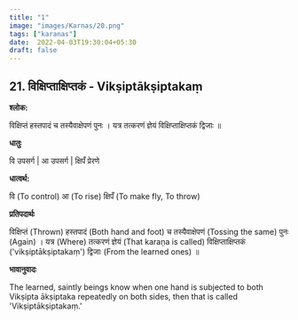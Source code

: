 ```yaml
---
title: "1"
image: "images/Karnas/20.png"
tags: ["karanas"]
date:  2022-04-03T19:30:04+05:30
draft: false
---
```


## 21. विक्षिप्ताक्षिप्तकं - Vikṣiptākṣiptakaṃ

**श्लोक:**


विक्षिप्तं हस्तपादं च तस्यैवाक्षेपणं पुनः । यत्र तत्करणं ज्ञेयं विक्षिप्ताक्षिप्तकं द्विजाः ॥


**धातुः**



वि उपसर्ग​ |
आ उपसर्ग​ |
क्षिपँ प्रेरणे

**धात्वर्थ:**


वि (To control)
आ (To rise)
क्षिपँ (To make fly, To throw)


**प्रतिपदार्थः**


विक्षिप्तं (Thrown) हस्तपादं (Both hand and foot) च तस्यैवाक्षेपणं (Tossing the same) पुनः (Again) । यत्र (Where) तत्करणं ज्ञेयं (That karaṇa is called) विक्षिप्ताक्षिप्तकं ('vikṣiptākṣiptakaṃ') द्विजाः (From the learned ones) ॥


**भावानुवादः**


The learned, saintly beings know when one hand is subjected to both Vikṣipta ākṣiptaka repeatedly on both sides, then that is called 'Vikṣiptākṣiptakaṃ.'

